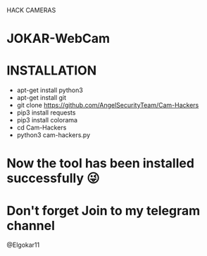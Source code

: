 HACK CAMERAS
# JOKAR-WebCam

# INSTALLATION
- apt-get install python3
- apt-get install git
- git clone https://github.com/AngelSecurityTeam/Cam-Hackers
- pip3 install requests
- pip3 install colorama
- cd Cam-Hackers
- python3 cam-hackers.py


# Now the tool has been installed successfully 😜


# Don't forget Join to my telegram channel 
@Elgokar11
